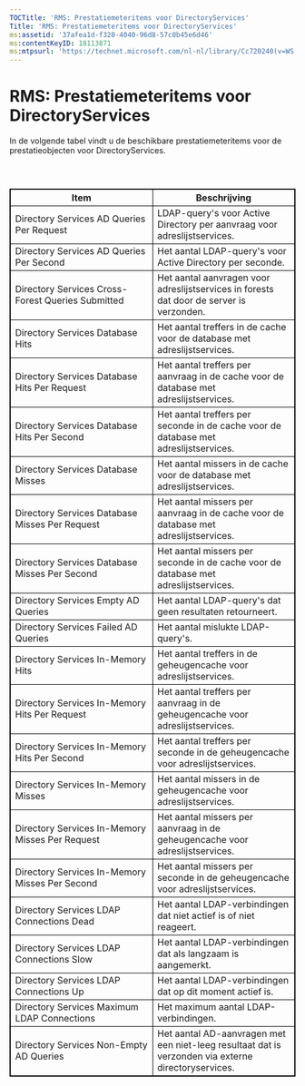 ```yaml
---
TOCTitle: 'RMS: Prestatiemeteritems voor DirectoryServices'
Title: 'RMS: Prestatiemeteritems voor DirectoryServices'
ms:assetid: '37afea1d-f320-4040-96d8-57c0b45e6d46'
ms:contentKeyID: 18113871
ms:mtpsurl: 'https://technet.microsoft.com/nl-nl/library/Cc720240(v=WS.10)'
---
```


RMS: Prestatiemeteritems voor DirectoryServices
===============================================

In de volgende tabel vindt u de beschikbare prestatiemeteritems voor de prestatieobjecten voor DirectoryServices.

###  

 
<table style="border:1px solid black;">
<colgroup>
<col width="50%" />
<col width="50%" />
</colgroup>
<thead>
<tr class="header">
<th style="border:1px solid black;" >Item</th>
<th style="border:1px solid black;" >Beschrijving</th>
</tr>
</thead>
<tbody>
<tr class="odd">
<td style="border:1px solid black;">Directory Services AD Queries Per Request</td>
<td style="border:1px solid black;">LDAP-query's voor Active Directory per aanvraag voor adreslijstservices.</td>
</tr>
<tr class="even">
<td style="border:1px solid black;">Directory Services AD Queries Per Second</td>
<td style="border:1px solid black;">Het aantal LDAP-query's voor Active Directory per seconde.</td>
</tr>
<tr class="odd">
<td style="border:1px solid black;">Directory Services Cross-Forest Queries Submitted</td>
<td style="border:1px solid black;">Het aantal aanvragen voor adreslijstservices in forests dat door de server is verzonden.</td>
</tr>
<tr class="even">
<td style="border:1px solid black;">Directory Services Database Hits</td>
<td style="border:1px solid black;">Het aantal treffers in de cache voor de database met adreslijstservices.</td>
</tr>
<tr class="odd">
<td style="border:1px solid black;">Directory Services Database Hits Per Request</td>
<td style="border:1px solid black;">Het aantal treffers per aanvraag in de cache voor de database met adreslijstservices.</td>
</tr>
<tr class="even">
<td style="border:1px solid black;">Directory Services Database Hits Per Second</td>
<td style="border:1px solid black;">Het aantal treffers per seconde in de cache voor de database met adreslijstservices.</td>
</tr>
<tr class="odd">
<td style="border:1px solid black;">Directory Services Database Misses</td>
<td style="border:1px solid black;">Het aantal missers in de cache voor de database met adreslijstservices.</td>
</tr>
<tr class="even">
<td style="border:1px solid black;">Directory Services Database Misses Per Request</td>
<td style="border:1px solid black;">Het aantal missers per aanvraag in de cache voor de database met adreslijstservices.</td>
</tr>
<tr class="odd">
<td style="border:1px solid black;">Directory Services Database Misses Per Second</td>
<td style="border:1px solid black;">Het aantal missers per seconde in de cache voor de database met adreslijstservices.</td>
</tr>
<tr class="even">
<td style="border:1px solid black;">Directory Services Empty AD Queries</td>
<td style="border:1px solid black;">Het aantal LDAP-query's dat geen resultaten retourneert.</td>
</tr>
<tr class="odd">
<td style="border:1px solid black;">Directory Services Failed AD Queries</td>
<td style="border:1px solid black;">Het aantal mislukte LDAP-query's.</td>
</tr>
<tr class="even">
<td style="border:1px solid black;">Directory Services In-Memory Hits</td>
<td style="border:1px solid black;">Het aantal treffers in de geheugencache voor adreslijstservices.</td>
</tr>
<tr class="odd">
<td style="border:1px solid black;">Directory Services In-Memory Hits Per Request</td>
<td style="border:1px solid black;">Het aantal treffers per aanvraag in de geheugencache voor adreslijstservices.</td>
</tr>
<tr class="even">
<td style="border:1px solid black;">Directory Services In-Memory Hits Per Second</td>
<td style="border:1px solid black;">Het aantal treffers per seconde in de geheugencache voor adreslijstservices.</td>
</tr>
<tr class="odd">
<td style="border:1px solid black;">Directory Services In-Memory Misses</td>
<td style="border:1px solid black;">Het aantal missers in de geheugencache voor adreslijstservices.</td>
</tr>
<tr class="even">
<td style="border:1px solid black;">Directory Services In-Memory Misses Per Request</td>
<td style="border:1px solid black;">Het aantal missers per aanvraag in de geheugencache voor adreslijstservices.</td>
</tr>
<tr class="odd">
<td style="border:1px solid black;">Directory Services In-Memory Misses Per Second</td>
<td style="border:1px solid black;">Het aantal missers per seconde in de geheugencache voor adreslijstservices.</td>
</tr>
<tr class="even">
<td style="border:1px solid black;">Directory Services LDAP Connections Dead</td>
<td style="border:1px solid black;">Het aantal LDAP-verbindingen dat niet actief is of niet reageert.</td>
</tr>
<tr class="odd">
<td style="border:1px solid black;">Directory Services LDAP Connections Slow</td>
<td style="border:1px solid black;">Het aantal LDAP-verbindingen dat als langzaam is aangemerkt.</td>
</tr>
<tr class="even">
<td style="border:1px solid black;">Directory Services LDAP Connections Up</td>
<td style="border:1px solid black;">Het aantal LDAP-verbindingen dat op dit moment actief is.</td>
</tr>
<tr class="odd">
<td style="border:1px solid black;">Directory Services Maximum LDAP Connections</td>
<td style="border:1px solid black;">Het maximum aantal LDAP-verbindingen.</td>
</tr>
<tr class="even">
<td style="border:1px solid black;">Directory Services Non-Empty AD Queries</td>
<td style="border:1px solid black;">Het aantal AD-aanvragen met een niet-leeg resultaat dat is verzonden via externe directoryservices.</td>
</tr>
</tbody>
</table>

